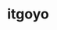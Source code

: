 ---
title: itgoyo
github: https://github.com/itgoyo
mode: dark
transition: 3s
archetype:
- Little Bit of Everything
---